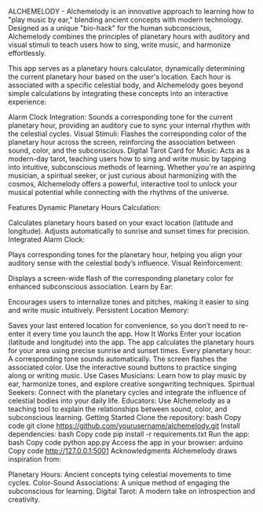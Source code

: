 ALCHEMELODY -
Alchemelody is an innovative approach to learning how to "play music by ear," blending ancient concepts with modern technology. Designed as a unique "bio-hack" for the human subconscious, Alchemelody combines the principles of planetary hours with auditory and visual stimuli to teach users how to sing, write music, and harmonize effortlessly.

This app serves as a planetary hours calculator, dynamically determining the current planetary hour based on the user's location. Each hour is associated with a specific celestial body, and Alchemelody goes beyond simple calculations by integrating these concepts into an interactive experience:

Alarm Clock Integration: Sounds a corresponding tone for the current planetary hour, providing an auditory cue to sync your internal rhythm with the celestial cycles.
Visual Stimuli: Flashes the corresponding color of the planetary hour across the screen, reinforcing the association between sound, color, and the subconscious.
Digital Tarot Card for Music: Acts as a modern-day tarot, teaching users how to sing and write music by tapping into intuitive, subconscious methods of learning.
Whether you're an aspiring musician, a spiritual seeker, or just curious about harmonizing with the cosmos, Alchemelody offers a powerful, interactive tool to unlock your musical potential while connecting with the rhythms of the universe.

Features
Dynamic Planetary Hours Calculation:

Calculates planetary hours based on your exact location (latitude and longitude).
Adjusts automatically to sunrise and sunset times for precision.
Integrated Alarm Clock:

Plays corresponding tones for the planetary hour, helping you align your auditory sense with the celestial body’s influence.
Visual Reinforcement:

Displays a screen-wide flash of the corresponding planetary color for enhanced subconscious association.
Learn by Ear:

Encourages users to internalize tones and pitches, making it easier to sing and write music intuitively.
Persistent Location Memory:

Saves your last entered location for convenience, so you don’t need to re-enter it every time you launch the app.
How It Works
Enter your location (latitude and longitude) into the app.
The app calculates the planetary hours for your area using precise sunrise and sunset times.
Every planetary hour:
A corresponding tone sounds automatically.
The screen flashes the associated color.
Use the interactive sound buttons to practice singing along or writing music.
Use Cases
Musicians: Learn how to play music by ear, harmonize tones, and explore creative songwriting techniques.
Spiritual Seekers: Connect with the planetary cycles and integrate the influence of celestial bodies into your daily life.
Educators: Use Alchemelody as a teaching tool to explain the relationships between sound, color, and subconscious learning.
Getting Started
Clone the repository:
bash
Copy code
git clone https://github.com/yourusername/alchemelody.git
Install dependencies:
bash
Copy code
pip install -r requirements.txt
Run the app:
bash
Copy code
python app.py
Access the app in your browser:
arduino
Copy code
http://127.0.0.1:5001
Acknowledgments
Alchemelody draws inspiration from:

Planetary Hours: Ancient concepts tying celestial movements to time cycles.
Color-Sound Associations: A unique method of engaging the subconscious for learning.
Digital Tarot: A modern take on introspection and creativity.
